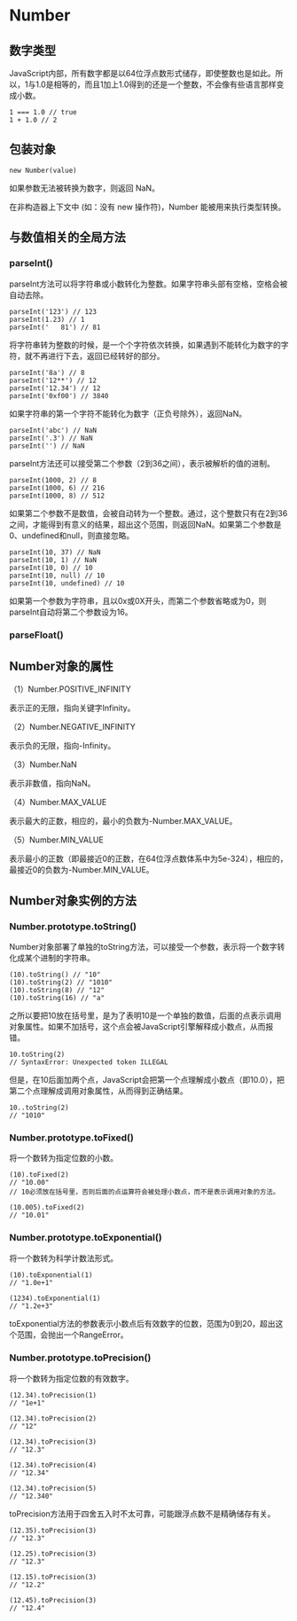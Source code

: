 # Number

## 数字类型

JavaScript内部，所有数字都是以64位浮点数形式储存，即使整数也是如此。所以，1与1.0是相等的，而且1加上1.0得到的还是一个整数，不会像有些语言那样变成小数。

    1 === 1.0 // true
    1 + 1.0 // 2

## 包装对象

    new Number(value)
    
如果参数无法被转换为数字，则返回 NaN。

在非构造器上下文中 (如：没有 new 操作符)，Number 能被用来执行类型转换。

## 与数值相关的全局方法

### parseInt()

parseInt方法可以将字符串或小数转化为整数。如果字符串头部有空格，空格会被自动去除。

    parseInt('123') // 123
    parseInt(1.23) // 1
    parseInt('   81') // 81

将字符串转为整数的时候，是一个个字符依次转换，如果遇到不能转化为数字的字符，就不再进行下去，返回已经转好的部分。

    parseInt('8a') // 8
    parseInt('12**') // 12
    parseInt('12.34') // 12
    parseInt('0xf00') // 3840

如果字符串的第一个字符不能转化为数字（正负号除外），返回NaN。

    parseInt('abc') // NaN
    parseInt('.3') // NaN
    parseInt('') // NaN

parseInt方法还可以接受第二个参数（2到36之间），表示被解析的值的进制。

    parseInt(1000, 2) // 8
    parseInt(1000, 6) // 216
    parseInt(1000, 8) // 512

如果第二个参数不是数值，会被自动转为一个整数。通过，这个整数只有在2到36之间，才能得到有意义的结果，超出这个范围，则返回NaN。如果第二个参数是0、undefined和null，则直接忽略。

    parseInt(10, 37) // NaN
    parseInt(10, 1) // NaN
    parseInt(10, 0) // 10
    parseInt(10, null) // 10
    parseInt(10, undefined) // 10

如果第一个参数为字符串，且以0x或0X开头，而第二个参数省略或为0，则parseInt自动将第二个参数设为16。

### parseFloat()

## Number对象的属性

（1）Number.POSITIVE_INFINITY

表示正的无限，指向关键字Infinity。

（2）Number.NEGATIVE_INFINITY

表示负的无限，指向-Infinity。

（3）Number.NaN

表示非数值，指向NaN。

（4）Number.MAX_VALUE

表示最大的正数，相应的，最小的负数为-Number.MAX_VALUE。

（5）Number.MIN_VALUE

表示最小的正数（即最接近0的正数，在64位浮点数体系中为5e-324），相应的，最接近0的负数为-Number.MIN_VALUE。

## Number对象实例的方法

### Number.prototype.toString()

Number对象部署了单独的toString方法，可以接受一个参数，表示将一个数字转化成某个进制的字符串。

    (10).toString() // "10"
    (10).toString(2) // "1010"
    (10).toString(8) // "12"
    (10).toString(16) // "a"

之所以要把10放在括号里，是为了表明10是一个单独的数值，后面的点表示调用对象属性。如果不加括号，这个点会被JavaScript引擎解释成小数点，从而报错。
    
    10.toString(2) 
    // SyntaxError: Unexpected token ILLEGAL

但是，在10后面加两个点，JavaScript会把第一个点理解成小数点（即10.0），把第二个点理解成调用对象属性，从而得到正确结果。

    10..toString(2) 
    // "1010"

### Number.prototype.toFixed()

将一个数转为指定位数的小数。

    (10).toFixed(2)
    // "10.00"
    // 10必须放在括号里，否则后面的点运算符会被处理小数点，而不是表示调用对象的方法。
    
    (10.005).toFixed(2)
    // "10.01"
    
### Number.prototype.toExponential()

将一个数转为科学计数法形式。
    
    (10).toExponential(1)
    // "1.0e+1"
    
    (1234).toExponential(1)
    // "1.2e+3"

toExponential方法的参数表示小数点后有效数字的位数，范围为0到20，超出这个范围，会抛出一个RangeError。

### Number.prototype.toPrecision()

将一个数转为指定位数的有效数字。

    (12.34).toPrecision(1)
    // "1e+1"
    
    (12.34).toPrecision(2)
    // "12"
    
    (12.34).toPrecision(3)
    // "12.3"
    
    (12.34).toPrecision(4)
    // "12.34"
    
    (12.34).toPrecision(5)
    // "12.340"

toPrecision方法用于四舍五入时不太可靠，可能跟浮点数不是精确储存有关。

    (12.35).toPrecision(3)
    // "12.3"
    
    (12.25).toPrecision(3)
    // "12.3"
    
    (12.15).toPrecision(3)
    // "12.2"
    
    (12.45).toPrecision(3)
    // "12.4"